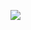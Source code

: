 [![](http://img.youtube.com/vi/m0kEqkgh60Y/0.jpg)](http://www.youtube.com/watch?v=m0kEqkgh60Y "Chapter 11 - Exercise 7 - Textured Teapot with Spherical Mapping")

